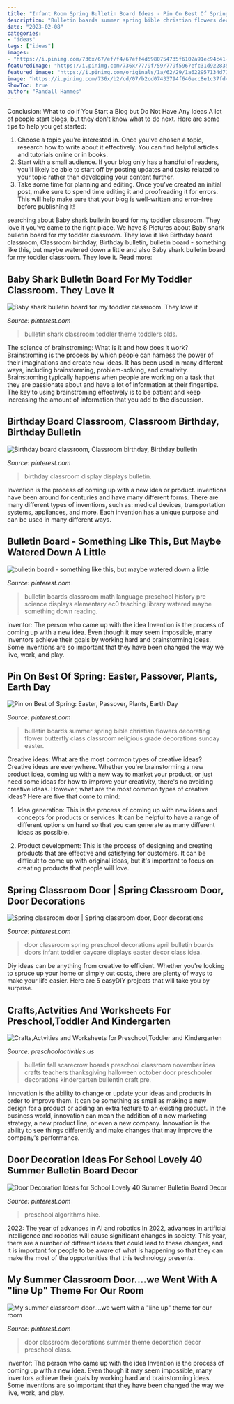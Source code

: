 ```yaml
---
title: "Infant Room Spring Bulletin Board Ideas - Pin On Best Of Spring: Easter, Passover, Plants, Earth Day"
description: "Bulletin boards summer spring bible christian flowers decorating flower butterfly class classroom religious grade decorations sunday easter"
date: "2023-02-08"
categories:
- "ideas"
tags: ["ideas"]
images:
- "https://i.pinimg.com/736x/67/ef/f4/67eff4d5980754735f6102a91ec94c41--birthday-display-board-classroom-birthday-displays.jpg"
featuredImage: "https://i.pinimg.com/736x/77/9f/59/779f5967efc31d922835bde26af8713f.jpg"
featured_image: "https://i.pinimg.com/originals/1a/62/29/1a622957134d718790c6629202804072.jpg"
image: "https://i.pinimg.com/736x/b2/cd/07/b2cd07433794f646ecc8e1c37fd4dd86.jpg"
ShowToc: true
author: "Randall Hammes"
---
```



Conclusion: What to do if You Start a Blog but Do Not Have Any Ideas
A lot of people start blogs, but they don't know what to do next. Here are some tips to help you get started: 
1) Choose a topic you're interested in. Once you've chosen a topic, research how to write about it effectively. You can find helpful articles and tutorials online or in books.
2) Start with a small audience. If your blog only has a handful of readers, you'll likely be able to start off by posting updates and tasks related to your topic rather than developing your content further. 
3) Take some time for planning and editing. Once you've created an initial post, make sure to spend time editing it and proofreading it for errors. This will help make sure that your blog is well-written and error-free before publishing it!

	

		
searching about Baby shark bulletin board for my toddler classroom. They love it you've came to the right place. We have 8 Pictures about Baby shark bulletin board for my toddler classroom. They love it like Birthday board classroom, Classroom birthday, Birthday bulletin, bulletin board - something like this, but maybe watered down a little and also Baby shark bulletin board for my toddler classroom. They love it. Read more:
		
    
## Baby Shark Bulletin Board For My Toddler Classroom. They Love It

<img loading=lazy src="https://i.pinimg.com/736x/b2/cd/07/b2cd07433794f646ecc8e1c37fd4dd86.jpg" onerror="this.onerror=null;this.src='https://tse2.mm.bing.net/th?id=OIP.Ad7Rvl8-fAq1Y1hSW_kkYwHaFj&amp;pid=15.1';" alt="Baby shark bulletin board for my toddler classroom. They love it">

_Source: pinterest.com_

>bulletin shark classroom toddler theme toddlers olds. 

	

The science of brainstroming: What is it and how does it work?
Brainstroming is the process by which people can harness the power of their imaginations and create new ideas. It has been used in many different ways, including brainstorming, problem-solving, and creativity. Brainstroming typically happens when people are working on a task that they are passionate about and have a lot of information at their fingertips. The key to using brainstroming effectively is to be patient and keep increasing the amount of information that you add to the discussion.

    
## Birthday Board Classroom, Classroom Birthday, Birthday Bulletin

<img loading=lazy src="https://i.pinimg.com/736x/67/ef/f4/67eff4d5980754735f6102a91ec94c41--birthday-display-board-classroom-birthday-displays.jpg" onerror="this.onerror=null;this.src='https://tse4.mm.bing.net/th?id=OIP.-CojnTZx3TvGHps7pmZndgHaJ3&amp;pid=15.1';" alt="Birthday board classroom, Classroom birthday, Birthday bulletin">

_Source: pinterest.com_

>birthday classroom display displays bulletin. 

	

Invention is the process of coming up with a new idea or product. inventions have been around for centuries and have many different forms. There are many different types of inventions, such as: medical devices, transportation systems, appliances, and more. Each invention has a unique purpose and can be used in many different ways.

    
## Bulletin Board - Something Like This, But Maybe Watered Down A Little

<img loading=lazy src="https://i.pinimg.com/736x/77/9f/59/779f5967efc31d922835bde26af8713f.jpg" onerror="this.onerror=null;this.src='https://tse2.mm.bing.net/th?id=OIP.Ii4bM9gNV0wfjvunU-FcPAHaJ3&amp;pid=15.1';" alt="bulletin board - something like this, but maybe watered down a little">

_Source: pinterest.com_

>bulletin boards classroom math language preschool history pre science displays elementary ec0 teaching library watered maybe something down reading. 

	

inventor: The person who came up with the idea
Invention is the process of coming up with a new idea. Even though it may seem impossible, many inventors achieve their goals by working hard and brainstorming ideas. Some inventions are so important that they have been changed the way we live, work, and play.

    
## Pin On Best Of Spring: Easter, Passover, Plants, Earth Day

<img loading=lazy src="https://i.pinimg.com/736x/e7/80/98/e7809876c849358befb0341a7509df06.jpg" onerror="this.onerror=null;this.src='https://tse2.mm.bing.net/th?id=OIP.tdwCzRXq8LZUuTMQfPuZyAHaJ3&amp;pid=15.1';" alt="Pin on Best of Spring: Easter, Passover, Plants, Earth Day">

_Source: pinterest.com_

>bulletin boards summer spring bible christian flowers decorating flower butterfly class classroom religious grade decorations sunday easter. 

	

Creative ideas: What are the most common types of creative ideas?
Creative ideas are everywhere. Whether you're brainstorming a new product idea, coming up with a new way to market your product, or just need some ideas for how to improve your creativity, there's no avoiding creative ideas. However, what are the most common types of creative ideas? Here are five that come to mind: 
1. Idea generation: This is the process of coming up with new ideas and concepts for products or services. It can be helpful to have a range of different options on hand so that you can generate as many different ideas as possible.

2. Product development: This is the process of designing and creating products that are effective and satisfying for customers. It can be difficult to come up with original ideas, but it's important to focus on creating products that people will love.


    
## Spring Classroom Door | Spring Classroom Door, Door Decorations

<img loading=lazy src="https://i.pinimg.com/736x/a0/40/0d/a0400dbd42a978b0b2f6da495777b829--april-door-decorations-classroom-spring-classroom-door-decorations.jpg" onerror="this.onerror=null;this.src='https://tse4.mm.bing.net/th?id=OIP.gOKDtFuKA0sUQ-tvaBuoFQHaJ3&amp;pid=15.1';" alt="Spring classroom door | Spring classroom door, Door decorations">

_Source: pinterest.com_

>door classroom spring preschool decorations april bulletin boards doors infant toddler daycare displays easter decor class idea. 

	

Diy ideas can be anything from creative to efficient. Whether you're looking to spruce up your home or simply cut costs, there are plenty of ways to make your life easier. Here are 5 easyDIY projects that will take you by surprise.

    
## Crafts,Actvities And Worksheets For Preschool,Toddler And Kindergarten

<img loading=lazy src="http://www.preschoolactivities.us/wp-content/uploads/2015/10/Fall-Bulletin-Board.jpg" onerror="this.onerror=null;this.src='https://tse2.mm.bing.net/th?id=OIP.HB97DKZUsqyTypFTG4yMegHaLG&amp;pid=15.1';" alt="Crafts,Actvities and Worksheets for Preschool,Toddler and Kindergarten">

_Source: preschoolactivities.us_

>bulletin fall scarecrow boards preschool classroom november idea crafts teachers thanksgiving halloween october door preschooler decorations kindergarten bullentin craft pre. 

	

Innovation is the ability to change or update your ideas and products in order to improve them. It can be something as small as making a new design for a product or adding an extra feature to an existing product. In the business world, innovation can mean the addition of a new marketing strategy, a new product line, or even a new company. Innovation is the ability to see things differently and make changes that may improve the company's performance.

    
## Door Decoration Ideas For School Lovely 40 Summer Bulletin Board Decor

<img loading=lazy src="https://i.pinimg.com/originals/1a/62/29/1a622957134d718790c6629202804072.jpg" onerror="this.onerror=null;this.src='https://tse4.mm.bing.net/th?id=OIP.K5Dex3tOWZyAzFRbl5Z1xgHaJ4&amp;pid=15.1';" alt="Door Decoration Ideas for School Lovely 40 Summer Bulletin Board Decor">

_Source: pinterest.com_

>preschool algorithms hike. 

	

2022: The year of advances in AI and robotics
In 2022, advances in artificial intelligence and robotics will cause significant changes in society. This year, there are a number of different ideas that could lead to these changes, and it is important for people to be aware of what is happening so that they can make the most of the opportunities that this technology presents.

    
## My Summer Classroom Door....we Went With A &quot;line Up&quot; Theme For Our Room

<img loading=lazy src="https://i.pinimg.com/736x/72/6c/c4/726cc48d0ba625cfeb844accd6ec3987--class-room-room-mom.jpg" onerror="this.onerror=null;this.src='https://tse1.mm.bing.net/th?id=OIP.ma3xI8mFfqtUHaLAmBqrUAHaJ4&amp;pid=15.1';" alt="My summer classroom door....we went with a &quot;line up&quot; theme for our room">

_Source: pinterest.com_

>door classroom decorations summer theme decoration decor preschool class. 

	

inventor: The person who came up with the idea
Invention is the process of coming up with a new idea. Even though it may seem impossible, many inventors achieve their goals by working hard and brainstorming ideas. Some inventions are so important that they have been changed the way we live, work, and play.

